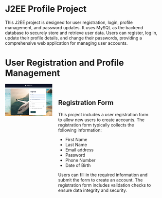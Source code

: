 # J2EE Profile Project

This J2EE project is designed for user registration, login, profile management, and password updates. It uses MySQL as the backend database to securely store and retrieve user data. Users can register, log in, update their profile details, and change their passwords, providing a comprehensive web application for managing user accounts.

# User Registration and Profile Management

<div style="display: flex;">
    <div style="flex: 1;">
        <img src="user-profile/images/register.png" alt="Registration Form" width="300">
    </div>
    <div style="flex: 2; padding: 20px;">
        <h2>Registration Form</h2>

This project includes a user registration form to allow new users to create accounts. The registration form typically collects the following information:

- First Name
- Last Name
- Email address
- Password
- Phone Number
- Date of Birth

Users can fill in the required information and submit the form to create an account. The registration form includes validation checks to ensure data integrity and security.
    </div>
</div>
